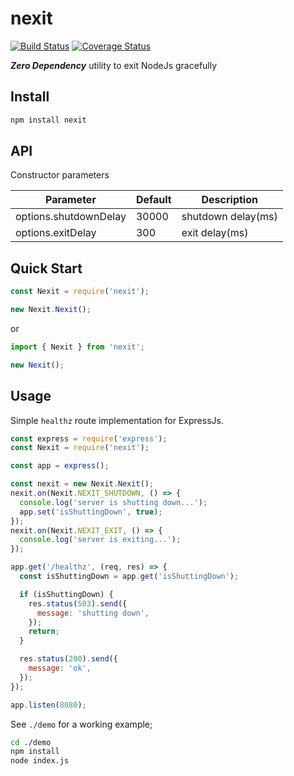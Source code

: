 # nexit

[![Build Status](https://travis-ci.org/ridakk/nexit.svg?branch=master)](https://travis-ci.org/ridakk/nexit)
[![Coverage Status](https://coveralls.io/repos/github/ridakk/nexit/badge.svg?branch=master)](https://coveralls.io/github/ridakk/nexit?branch=master)

***Zero Dependency*** utility to exit NodeJs gracefully

## Install

```bash
npm install nexit
```

## API

Constructor parameters

| Parameter | Default | Description |
| ----------- | ----------- | ----------- |
| options.shutdownDelay | 30000 | shutdown delay(ms) |
| options.exitDelay | 300 | exit delay(ms) |

## Quick Start

```js
const Nexit = require('nexit');

new Nexit.Nexit();
```

or

```js
import { Nexit } from 'nexit';

new Nexit();
```

## Usage

Simple `healthz` route implementation for ExpressJs.

```js
const express = require('express');
const Nexit = require('nexit');

const app = express();

const nexit = new Nexit.Nexit();
nexit.on(Nexit.NEXIT_SHUTDOWN, () => {
  console.log('server is shutting down...');
  app.set('isShuttingDown', true);
});
nexit.on(Nexit.NEXIT_EXIT, () => {
  console.log('server is exiting...');
});

app.get('/healthz', (req, res) => {
  const isShuttingDown = app.get('isShuttingDown');

  if (isShuttingDown) {
    res.status(503).send({
      message: 'shutting down',
    });
    return;
  }

  res.status(200).send({
    message: 'ok',
  });
});

app.listen(8080);
```

See `./demo` for a working example;

```bash
cd ./demo
npm install
node index.js
```
